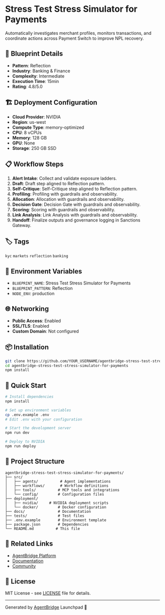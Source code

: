 # Stress Test Stress Simulator for Payments

Automatically investigates merchant profiles, monitors transactions, and coordinate actions across Payment Switch to improve NPL recovery.

## 🚀 Blueprint Details

- **Pattern**: Reflection
- **Industry**: Banking & Finance
- **Complexity**: Intermediate
- **Execution Time**: 15min
- **Rating**: 4.8/5.0

## 🏗️ Deployment Configuration

- **Cloud Provider**: NVIDIA
- **Region**: us-west
- **Compute Type**: memory-optimized
- **CPU**: 8 vCPUs
- **Memory**: 128 GB
- **GPU**: None
- **Storage**: 250 GB SSD

## 📋 Workflow Steps

1. **Alert Intake**: Collect and validate exposure ladders.
2. **Draft**: Draft step aligned to Reflection pattern.
3. **Self-Critique**: Self-Critique step aligned to Reflection pattern.
4. **Profiling**: Profiling with guardrails and observability.
5. **Allocation**: Allocation with guardrails and observability.
6. **Decision Gate**: Decision Gate with guardrails and observability.
7. **Scoring**: Scoring with guardrails and observability.
8. **Link Analysis**: Link Analysis with guardrails and observability.
9. **Handoff**: Finalize outputs and governance logging in Sanctions Gateway.

## 🏷️ Tags

`kyc` `markets` `reflection` `banking`

## 🔧 Environment Variables

- `BLUEPRINT_NAME`: Stress Test Stress Simulator for Payments
- `BLUEPRINT_PATTERN`: Reflection
- `NODE_ENV`: production

## 🌐 Networking

- **Public Access**: Enabled
- **SSL/TLS**: Enabled
- **Custom Domain**: Not configured

## 📦 Installation

```bash
git clone https://github.com/YOUR_USERNAME/agentbridge-stress-test-stress-simulator-for-payments.git
cd agentbridge-stress-test-stress-simulator-for-payments
npm install
```

## 🚀 Quick Start

```bash
# Install dependencies
npm install

# Set up environment variables
cp .env.example .env
# Edit .env with your configuration

# Start the development server
npm run dev

# Deploy to NVIDIA
npm run deploy
```

## 📁 Project Structure

```
agentbridge-stress-test-stress-simulator-for-payments/
├── src/
│   ├── agents/          # Agent implementations
│   ├── workflows/       # Workflow definitions
│   ├── tools/          # MCP tools and integrations
│   └── config/         # Configuration files
├── deployment/
│   ├── nvidia/     # NVIDIA deployment scripts
│   └── docker/         # Docker configuration
├── docs/               # Documentation
├── tests/              # Test files
├── .env.example        # Environment template
├── package.json        # Dependencies
└── README.md          # This file
```

## 🔗 Related Links

- [AgentBridge Platform](https://agentbridge.ai)
- [Documentation](https://docs.agentbridge.ai)
- [Community](https://community.agentbridge.ai)

## 📄 License

MIT License - see [LICENSE](LICENSE) file for details.

---

Generated by [AgentBridge](https://agentbridge.ai) Launchpad 🚀
